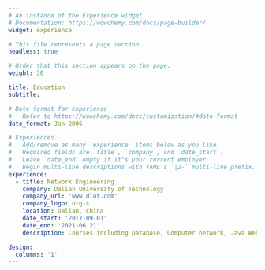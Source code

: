 ```yaml
---
# An instance of the Experience widget.
# Documentation: https://wowchemy.com/docs/page-builder/
widget: experience

# This file represents a page section.
headless: true

# Order that this section appears on the page.
weight: 30

title: Education
subtitle:

# Date format for experience
#   Refer to https://wowchemy.com/docs/customization/#date-format
date_format: Jan 2006

# Experiences.
#   Add/remove as many `experience` items below as you like.
#   Required fields are `title`, `company`, and `date_start`.
#   Leave `date_end` empty if it's your current employer.
#   Begin multi-line descriptions with YAML's `|2-` multi-line prefix.
experience:
  - title: Network Engineering
    company: Dalian University of Technology
    company_url: 'www.dlut.com'
    company_logo: org-x
    location: Dalian, China
    date_start: '2017-09-01'
    date_end: '2021-06.21'
    description: Courses including Database, Computer network, Java Web Application Development.

design:
  columns: '1'
---
```

